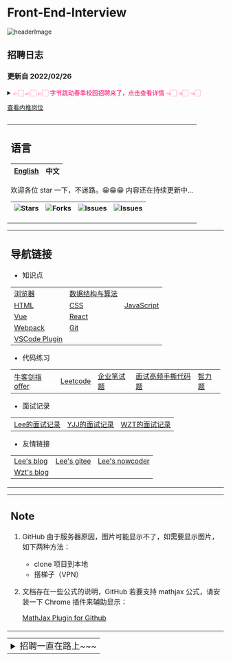 # Front-End-Interview

![headerImage](https://github.com/halfrost/halfrost/blob/master/icons/header_white_.png)

## 招聘日志

### 更新自 2022/02/26

<details>
<summary>
<font color=#ff0066>👉🏻 👉🏻 👉🏻 字节跳动春季校园招聘来了，点击查看详情 👈🏻 👈🏻 👈🏻</font>

[查看内推岗位](https://jobs.toutiao.com/campus/m/invite?referral_code=WQ73XKZ)

</summary>

> 内推码（记得加上，可跟进你的进度，有问题随时联系）
>
> <h4 style="color: #ff0066">WQ73XKZ</h4>
>
> 面向对象:
>
> 1. 暑期实习：2023 届应届生 ( <font color= #ff0066>2022.9 - 2023.8</font> 期间毕业 )
> 2. 全职补录：2022 应届生 ( <font color= #ff0066>2021.9-2022.8</font> 期间毕业 )
>
> 职位类别
>
> - 研发、产品、运营、销售、职能/支持、设计、市场、游戏策划
>
> 网申投递
>
> - <font color=#ff0066>2 月 17 日 - 4 月 30 日 16:00</font>
>
> 笔试
>
> - 2 月下旬开始
>
> 面试
>
> - 2 月中下旬开始
>
> Offer 发放
>
> - 2 月下旬开始

</details>

<table><tr><td>

## 语言

| [English](./README.en.md) | 中文 |
| ------------------------- | ---- |

欢迎各位 star 一下，不迷路。😁😁😁 内容还在持续更新中...

| <img alt="Stars" src="https://img.shields.io/github/stars/lf2021/Front-End-Interview?style=flat-square&labelColor=343b41"> | <img alt="Forks" src="https://img.shields.io/github/forks/lf2021/Front-End-Interview?style=flat-square&labelColor=343b41"> | <img alt="Issues" src="https://img.shields.io/github/issues/lf2021/Front-End-Interview?style=flat-square&labelColor=343b41"> | <img alt="Issues" src="https://img.shields.io/github/issues-pr/lf2021/Front-End-Interview?style=flat-square&labelColor=343b41"> |
| :------------------------------------------------------------------------------------------------------------------------: | :------------------------------------------------------------------------------------------------------------------------: | :--------------------------------------------------------------------------------------------------------------------------: | :-----------------------------------------------------------------------------------------------------------------------------: |

</td></tr></table>

<table><tr><td>

## 导航链接

- 知识点

<table>
	<tr>
		<td>
			<a href="./01.浏览器/浏览器.md">浏览器</a>
		</td>
		<td>
			<a href="./02.数据结构与算法/数据结构与算法.md">数据结构与算法</a>
		</td>
		<td></td>
	</tr>
	<tr>
		<td>
			<a href="03.HTML/html.md">HTML</a>
		</td>
		<td>
			<a href="./04.CSS/css.md">CSS</a>
		</td>
		<td>
			<a href="05.JavaScript/js.md">JavaScript</a>
		</td>
	</tr>
	<tr>
		<td>
			<a href="./06.Vue/vue.md">Vue</a>
		</td>
		<td>
			<a href="./11.React/react.md">React</a>
		</td>
		<td></td>
	</tr>
	<tr>
		<td>
			<a href="./12.Webpack/webpack.md">Webpack</a>
		</td>
		<td>
			<a href="./10.git常用指令/git常用指令.md">Git</a>
		</td>
		<td></td>
	</tr>
	<tr>
		<td>
			<a href="./13.实战篇/VSCode-plugin.md">VSCode Plugin</a>
		</td>
		<td></td>
		<td></td>
	</tr>
</table>

- 代码练习

<table>
	<tr>
		<td>
			<a href="./07.算法刷题/牛客网 - 剑指offer.md">牛客剑指offer</a>
		</td>
		<td>
			<a href="./07.算法刷题/leetcode思路.md">Leetcode</a>
		</td>
		<td>
			<a href="./07.算法刷题/牛客网 - 企业笔试题.md">企业笔试题</a>
		</td>
		<td>
			<a href="./08.面试高频手撕代码题/面试高频手撕代码题.md">面试高频手撕代码题</a>
		</td>
		<td>
			<a href="./09.面试复盘/智力题.md">智力题</a>
		</td>
	</tr>
</table>

- 面试记录

<table>
	<tr>
		<td>
			<a href="./09.面试复盘/Lee的面试记录.md">Lee的面试记录</a>
		</td>
		<td>
			<a href="./09.面试复盘/YJJ的面试记录.md">YJJ的面试记录</a>
		</td>
		<td>
			<a href="./09.面试复盘/Wzt的面试记录.md">WZT的面试记录</a>
		</td>
	</tr>
</table>

- 友情链接

<table>
	<tr>
		<td>
			<a href="https://lf2021.github.io/">Lee's blog</a>
		</td>
		<td>
			<a href="https://gitee.com/lee_van">Lee's gitee</a>
		</td>
		<td>
			<a href="https://www.nowcoder.com/profile/549508843">Lee's nowcoder</a>
		</td>
	</tr>
	<tr>
		<td>
			<a href="https://wzt2023.github.io/">Wzt's blog</a>
		</td>
		<td></td>
		<td></td>
	</tr>
</table>

</td></tr></table>

<table><tr><td>

## Note

1. GitHub 由于服务器原因，图片可能显示不了，如需要显示图片，如下两种方法：

   - clone 项目到本地
   - 搭梯子（VPN）

2. 文档存在一些公式的说明，GitHub 若要支持 mathjax 公式，请安装一下 Chrome 插件来辅助显示：

   [MathJax Plugin for Github](https://chrome.google.com/webstore/detail/mathjax-plugin-for-github/ioemnmodlmafdkllaclgeombjnmnbima/related?hl=zh-CN)

</td></tr></table>

<table><tr><td>

<details>

<summary style="font-size: 20px">
招聘一直在路上~~~
</summary>

### 内推码：WQ73XKZ

实习投递链接: <https://job.toutiao.com/s/eUn5TwS>

校招投递链接: <https://jobs.toutiao.com/s/eD6pQff>

社招投递链接: <https://job.toutiao.com/s/eUnRvar>

</details>

</td></tr></table>
